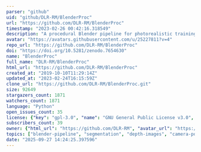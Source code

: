 ```yaml
---
parser: "github"
uid: "github/DLR-RM/BlenderProc"
url: "https://github.com/DLR-RM/BlenderProc"
timestamp: "2023-02-26 00:42:16.318549"
description: "A procedural Blender pipeline for photorealistic training image generation"
avatar: "https://avatars.githubusercontent.com/u/25227811?v=4"
repo_url: "https://github.com/DLR-RM/BlenderProc"
doi: "https://doi.org/10.5281/zenodo.7654630"
name: "BlenderProc"
full_name: "DLR-RM/BlenderProc"
html_url: "https://github.com/DLR-RM/BlenderProc"
created_at: "2019-10-10T11:29:14Z"
updated_at: "2023-02-24T16:15:59Z"
clone_url: "https://github.com/DLR-RM/BlenderProc.git"
size: 92649
stargazers_count: 1871
watchers_count: 1871
language: "Python"
open_issues_count: 35
license: {"key": "gpl-3.0", "name": "GNU General Public License v3.0", "spdx_id": "GPL-3.0", "url": "https://api.github.com/licenses/gpl-3.0", "node_id": "MDc6TGljZW5zZTk="}
subscribers_count: 39
owner: {"html_url": "https://github.com/DLR-RM", "avatar_url": "https://avatars.githubusercontent.com/u/25227811?v=4", "login": "DLR-RM", "type": "Organization"}
topics: ["blender-pipeline", "segmentation", "depth-images", "camera-positions", "suncg-scene", "camera-sampling", "blender-installation", "synthetic", "blender", "rendering", "pose-estimation", "synthetic-data", "python", "3d-graphics", "computer-graphics", "3d-reconstruction", "3d-engines", "3d-front-dataset"]
date: "2025-09-27 14:24:25.397596"
---
```

